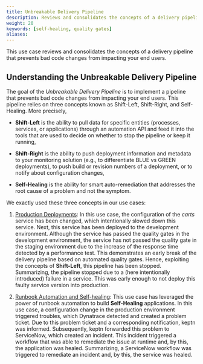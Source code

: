 ```yaml
---
title: Unbreakable Delivery Pipeline
description: Reviews and consolidates the concepts of a delivery pipeline that prevents bad code changes from impacting your end users.
weight: 20
keywords: [self-healing, quality gates]
aliases:
---
```


This use case reviews and consolidates the concepts of a delivery pipeline that prevents bad code changes from impacting your end users.

## Understanding the Unbreakable Delivery Pipeline

The goal of the *Unbreakable Delivery Pipeline* is to implement a pipeline that prevents bad code changes from impacting your end users. This pipeline relies on three concepts known as Shift-Left, Shift-Right, and Self-Healing. More precisely,

* **Shift-Left** is the ability to pull data for specific entities (processes, services, or applications) through an automation API and feed it into the tools that are used to decide on whether to stop the pipeline or keep it running,

* **Shift-Right** is the ability to push deployment information and metadata to your monitoring solution (e.g., to differentiate BLUE vs GREEN deployments), to push build or revision numbers of a deployment, or to notify about configuration changes,

* **Self-Healing** is the ability for smart auto-remediation that addresses the root cause of a problem and not the symptom.

We exactly used these three concepts in our use cases:

1. [Production Deployments](../production-deployments/index.md): In this use case, the configuration of the *carts* service
has been changed, which intentionally slowed down this service.  Next, this service has been deployed to the development environment.
Although the service has passed the quality gates in the development environment, the service has not passed the quality gate in the staging environment due to the increase of the response time detected by a performance test. This demonstrates an early break of the delivery pipeline based on automated quality gates. Hence, exploiting the concepts of **Shift-Left**, this pipeline has been stopped.
Summarizing, the pipeline stopped due to a (here intentionally introduced) failure in a service. This was early enough to not deploy this faulty service version into production.

1. [Runbook Automation and Self-healing](../runbook-automation-and-self-healing/index.md): This use case 
has leveraged the power of runbook automation to build **Self-Healing** applications. 
In this use case, a configuration change in the production environment triggered troubles,
which Dynatrace detected and created a problem ticket.
Due to this problem ticket and a corresponding notification, keptn was informed. 
Subsequently, keptn forwarded this problem to ServiceNow, which created an incident.
This incident triggered a workflow that was able to remediate the issue at runtime and, by this, the
application was healed.
Summarizing, a ServiceNow workflow was triggered to remediate an incident and, by this, the service was healed.